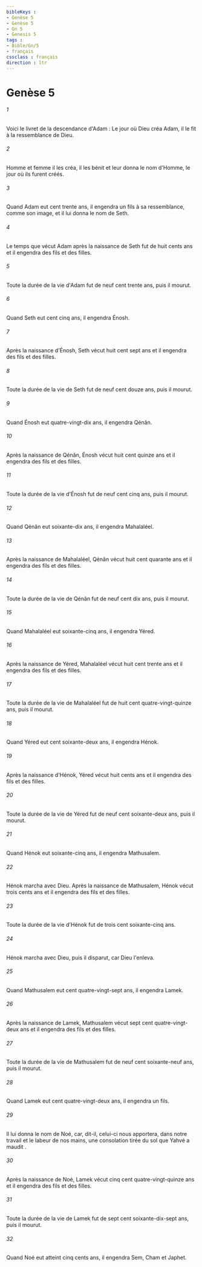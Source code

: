 ```yaml
---
bibleKeys : 
- Genèse 5
- Genèse 5
- Gn 5
- Genesis 5
tags : 
- Bible/Gn/5
- français
cssclass : français
direction : ltr
---
```


# Genèse 5

###### 1
Voici le livret de la descendance d'Adam : Le jour où Dieu créa Adam, il le fit à la ressemblance de Dieu. 
###### 2
Homme et femme il les créa, il les bénit et leur donna le nom d'Homme, le jour où ils furent créés.
###### 3
Quand Adam eut cent trente ans, il engendra un fils à sa ressemblance, comme son image, et il lui donna le nom de Seth. 
###### 4
Le temps que vécut Adam après la naissance de Seth fut de huit cents ans et il engendra des fils et des filles. 
###### 5
Toute la durée de la vie d'Adam fut de neuf cent trente ans, puis il mourut.
###### 6
Quand Seth eut cent cinq ans, il engendra Énosh. 
###### 7
Après la naissance d'Énosh, Seth vécut huit cent sept ans et il engendra des fils et des filles. 
###### 8
Toute la durée de la vie de Seth fut de neuf cent douze ans, puis il mourut.
###### 9
Quand Énosh eut quatre-vingt-dix ans, il engendra Qénân. 
###### 10
Après la naissance de Qénân, Énosh vécut huit cent quinze ans et il engendra des fils et des filles. 
###### 11
Toute la durée de la vie d'Énosh fut de neuf cent cinq ans, puis il mourut.
###### 12
Quand Qénân eut soixante-dix ans, il engendra Mahalaléel. 
###### 13
Après la naissance de Mahalaléel, Qénân vécut huit cent quarante ans et il engendra des fils et des filles. 
###### 14
Toute la durée de la vie de Qénân fut de neuf cent dix ans, puis il mourut.
###### 15
Quand Mahalaléel eut soixante-cinq ans, il engendra Yéred. 
###### 16
Après la naissance de Yéred, Mahalaléel vécut huit cent trente ans et il engendra des fils et des filles. 
###### 17
Toute la durée de la vie de Mahalaléel fut de huit cent quatre-vingt-quinze ans, puis il mourut.
###### 18
Quand Yéred eut cent soixante-deux ans, il engendra Hénok. 
###### 19
Après la naissance d'Hénok, Yéred vécut huit cents ans et il engendra des fils et des filles. 
###### 20
Toute la durée de la vie de Yéred fut de neuf cent soixante-deux ans, puis il mourut.
###### 21
Quand Hénok eut soixante-cinq ans, il engendra Mathusalem. 
###### 22
Hénok marcha avec Dieu. Après la naissance de Mathusalem, Hénok vécut trois cents ans et il engendra des fils et des filles. 
###### 23
Toute la durée de la vie d'Hénok fut de trois cent soixante-cinq ans. 
###### 24
Hénok marcha avec Dieu, puis il disparut, car Dieu l'enleva.
###### 25
Quand Mathusalem eut cent quatre-vingt-sept ans, il engendra Lamek. 
###### 26
Après la naissance de Lamek, Mathusalem vécut sept cent quatre-vingt-deux ans et il engendra des fils et des filles. 
###### 27
Toute la durée de la vie de Mathusalem fut de neuf cent soixante-neuf ans, puis il mourut.
###### 28
Quand Lamek eut cent quatre-vingt-deux ans, il engendra un fils. 
###### 29
Il lui donna le nom de Noé, car, dit-il, celui-ci nous apportera, dans notre travail et le labeur de nos mains, une consolation tirée du sol que Yahvé a maudit . 
###### 30
Après la naissance de Noé, Lamek vécut cinq cent quatre-vingt-quinze ans et il engendra des fils et des filles. 
###### 31
Toute la durée de la vie de Lamek fut de sept cent soixante-dix-sept ans, puis il mourut.
###### 32
Quand Noé eut atteint cinq cents ans, il engendra Sem, Cham et Japhet.
